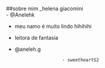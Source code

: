 ##sobre mim
 _helena giacomini             
             - @Anelehk
- meu namo é muito lindo hihihihi
- leitora de fantasia
- @aneleh.g
                        
                        - sweetheartS2
